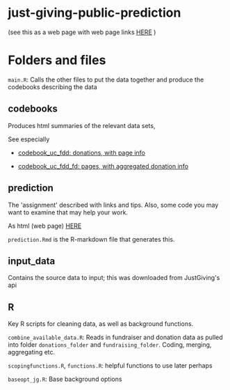 # just-giving-public-prediction 
 
(see this as a web page with web page links [HERE](https://daaronr.github.io/just-giving-public-prediction-) )

# Folders and files

`main.R`: Calls the other files to put the data together and produce the codebooks describing the data

## codebooks 

Produces html summaries of the relevant data sets, 

See especially

- [codebook_uc_fdd: donations, with page info](codebooks/codebook_uc_fdd.html)

- [codebook_uc_fdd_fd: pages, with aggregated donation info](codebooks/codebook_uc_fdd_fd.html)



## prediction 

The 'assignment' described with links and tips.
Also, some code you may want to examine that may help your work.


As html (web page) [HERE](prediction/prediction.html)

`prediction.Rmd` is the R-markdown file that generates this.

## input_data

Contains the source data to input; this was downloaded from JustGiving's api 

## R 

Key R scripts for cleaning data, as well as  background functions. 

`combine_available_data.R`: Reads in fundraiser and donation data as pulled into folder `donations_folder` and `fundraising_folder`. Coding, merging, aggregating etc.

`scopingfunctions.R`, `functions.R`: helpful functions to use later perhaps

`baseopt_jg.R`: Base background options
